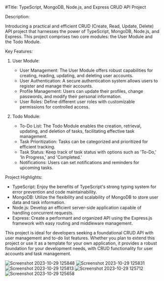 #Title: TypeScript, MongoDB, Node.js, and Express CRUD API Project

Description:

Introducing a practical and efficient CRUD (Create, Read, Update, Delete) API project that harnesses the power of TypeScript, MongoDB, Node.js, and Express. This project comprises two core modules: the User Module and the Todo Module.

Key Features:

1. User Module:
   - User Management: The User Module offers robust capabilities for creating, reading, updating, and deleting user accounts.
   - User Authentication: A secure authentication system allows users to register and manage their accounts.
   - Profile Management: Users can update their profiles, change passwords, and modify their personal information.
   - User Roles: Define different user roles with customizable permissions for controlled access.

2. Todo Module:
   - To-Do List: The Todo Module enables the creation, retrieval, updating, and deletion of tasks, facilitating effective task management.
   - Task Prioritization: Tasks can be categorized and prioritized for efficient tracking.
   - Task Status: Keep track of task status with options such as 'To-Do,' 'In Progress,' and 'Completed.'
   - Notifications: Users can set notifications and reminders for upcoming tasks.

Project Highlights:

- TypeScript: Enjoy the benefits of TypeScript's strong typing system for error prevention and code maintainability.
- MongoDB: Utilize the flexibility and scalability of MongoDB to store user data and task information.
- Node.js: Develop an efficient server-side application capable of handling concurrent requests.
- Express: Create a performant and organized API using the Express.js framework with easy routing and middleware management.

This project is ideal for developers seeking a foundational CRUD API with user management and to-do list features. Whether you plan to extend this project or use it as a template for your own application, it provides a robust foundation for your development needs, with CRUD functionality for user accounts and task management.

![Screenshot 2023-10-29 125848](https://github.com/abhi18cs/TaskManager-With-Users-Module/assets/96434342/89171cae-3783-4f52-ae71-657347fe7ebf)
![Screenshot 2023-10-29 125831](https://github.com/abhi18cs/TaskManager-With-Users-Module/assets/96434342/826fa0e0-15ab-47e2-96ca-3d8a9654150e)
![Screenshot 2023-10-29 125813](https://github.com/abhi18cs/TaskManager-With-Users-Module/assets/96434342/49926f9c-4def-4eeb-ba7c-4f1b5c443c78)
![Screenshot 2023-10-29 125712](https://github.com/abhi18cs/TaskManager-With-Users-Module/assets/96434342/9c98a9cc-f9e2-446c-b150-7c11f6b71d64)
![Screenshot 2023-10-29 125658](https://github.com/abhi18cs/TaskManager-With-Users-Module/assets/96434342/87c30ee2-cc85-45ec-bc07-9e7d9c55ee6d)
